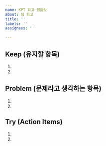 ```yaml
---
name: KPT 회고 템플릿
about: 팀 회고
title: ''
labels: ''
assignees: ''

---
```


## Keep (유지할 항목)
1.
2.

## Problem (문제라고 생각하는 항목)
1.
2.

## Try (Action Items)
1. 
2.
